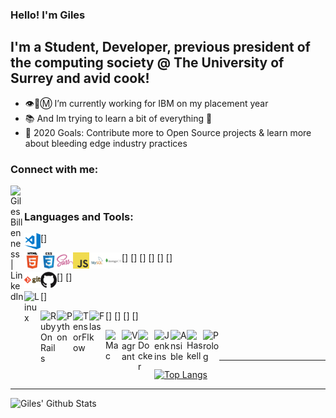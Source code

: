 ### Hello! I'm Giles

## I'm a Student, Developer, previous president of the computing society @ The University of Surrey and avid cook!
- 👁️🐝Ⓜ️ I’m currently working for IBM on my placement year
- 📚 And Im trying to learn a bit of everything 🤣
- 🥅 2020 Goals: Contribute more to Open Source projects & learn more about bleeding edge industry practices

### Connect with me:

[<img align="left" alt="GilesBillenness | LinkedIn" width="22px" src="https://cdn.jsdelivr.net/npm/simple-icons@v3/icons/linkedin.svg" />][linkedin]

<br />

### Languages and Tools:

[<img align="left" alt="Visual Studio Code" width="26px" src="https://raw.githubusercontent.com/github/explore/80688e429a7d4ef2fca1e82350fe8e3517d3494d/topics/visual-studio-code/visual-studio-code.png" />]

[<img align="left" alt="HTML5" width="26px" src="https://raw.githubusercontent.com/github/explore/80688e429a7d4ef2fca1e82350fe8e3517d3494d/topics/html/html.png" />]
[<img align="left" alt="CSS3" width="26px" src="https://raw.githubusercontent.com/github/explore/80688e429a7d4ef2fca1e82350fe8e3517d3494d/topics/css/css.png" />]
[<img align="left" alt="Sass" width="26px" src="https://raw.githubusercontent.com/github/explore/80688e429a7d4ef2fca1e82350fe8e3517d3494d/topics/sass/sass.png" />]
[<img align="left" alt="JavaScript" width="26px" src="https://raw.githubusercontent.com/github/explore/80688e429a7d4ef2fca1e82350fe8e3517d3494d/topics/javascript/javascript.png" />]
[<img align="left" alt="MySQL" width="26px" src="https://raw.githubusercontent.com/github/explore/80688e429a7d4ef2fca1e82350fe8e3517d3494d/topics/mysql/mysql.png" />]
[<img align="left" alt="MongoDB" width="26px" src="https://raw.githubusercontent.com/github/explore/80688e429a7d4ef2fca1e82350fe8e3517d3494d/topics/mongodb/mongodb.png" />]

[<img align="left" alt="Git" width="26px" src="https://raw.githubusercontent.com/github/explore/80688e429a7d4ef2fca1e82350fe8e3517d3494d/topics/git/git.png" />]
[<img align="left" alt="GitHub" width="26px" src="https://raw.githubusercontent.com/github/explore/78df643247d429f6cc873026c0622819ad797942/topics/github/github.png" />]

[<img align="left" alt="Linux" width="26px" src="https://cdn3.iconfinder.com/data/icons/logos-brands-3/24/logo_brand_brands_logos_linux-512.png" />]

[<img align="left" alt="RubyOnRails" width="26px" src="https://upload.wikimedia.org/wikipedia/commons/1/16/Ruby_on_Rails-logo.png" />]
[<img align="left" alt="Python" width="26px" src="https://cdn3.iconfinder.com/data/icons/logos-and-brands-adobe/512/267_Python-512.png" />]
[<img align="left" alt="TensorFlow" width="26px" src="https://png2.cleanpng.com/sh/7c1bdce7f9bfe8c08b113db55289826a/L0KzQYm3VsI6N6Rnj5H0aYP2gLBuTgRmdqR0ith1b4ewd7F2hBxmNZN3edt3LX3kc7nwjvUudJZmitDybnewdLbskL1tbZJ3Rd9qY3jsfra0jPViep9uhtk2NXK2RbWAg8Bmamo2faQ3MUG7QIeAWcIyPWQ1SqcAMkm5SYe7Wb5xdpg=/kisspng-tensorflow-google-brain-machine-learning-deep-lear-machine-learning-5b35d7c0eb91e2.1180679215302552969649.png" />]
[<img align="left" alt="Flask" width="26px" src="https://png2.cleanpng.com/sh/ebf9bed9a6b7aab5c619ac121918c8e7/L0KzQYm3WMI6N5Z0kJH0aYP2gLBuTfZtaaRwReJEdHjyfn7AhfIubqNmhddCb4LuPcPskQJme5ZzjNN9aXBxcb20kCRifJYyft5qc3uwg8XwgBtsbaMyTdQDNnbodbS5UsRnamozSas9Mke2QIi4VcM2PWg4T6Y5MUSzRXB3jvc=/kisspng-flask-python-web-framework-representational-state-flask-stickker-5b86feec224fb9.1942730715355737401405.png" />]





<img align="left" alt="Mac" width="26px" src="https://cdn2.iconfinder.com/data/icons/social-icons-color/512/apple-512.png" />
<img align="left" alt="Vagrant" width="26px" src="https://cdn.iconscout.com/icon/free/png-512/vagrant-5-1174986.png" />
<img align="left" alt="Docker" width="26px" src="https://cdn3.iconfinder.com/data/icons/logos-and-brands-adobe/512/97_Docker-512.png" />
<img align="left" alt="Jenkins" width="26px" src="https://cdn.iconscout.com/icon/free/png-256/jenkins-5-569553.png" />
<img align="left" alt="Ansible" width="26px" src="https://cdn.icon-icons.com/icons2/2389/PNG/512/ansible_logo_icon_145495.png" />


<img align="left" alt="Haskell" width="26px" src="https://cdn.icon-icons.com/icons2/512/PNG/512/prog-haskell_icon-icons.com_50793.png" />
<img align="left" alt="Prolog" width="26px" src="https://cdn.icon-icons.com/icons2/2107/PNG/512/file_type_prolog_icon_130230.png" />




<br />
<br />

---

[![Top Langs](https://github-readme-stats.vercel.app/api/top-langs/?username=Giles-Billenness)](https://github.com/Giles-Billenness/github-readme-stats)

---


<img align="left" alt="Giles' Github Stats" src="https://github-readme-stats.vercel.app/api?username=Giles-Billenness&show_icons=true&hide_border=true" />

[linkedin]: https://www.linkedin.com/in/giles-billenness/

